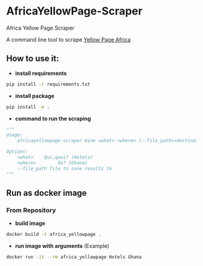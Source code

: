 # AfricaYellowPage-Scraper
Africa Yellow Page Scraper  

A command line tool to scrape [Yellow Page Africa](https://www.yellowpagesofafrica.com) 

## How to use it:
* __install requirements__
```bash
pip install -r requirements.txt
```

* __install package__
```bash
pip install -e .
```

* __command to run the scraping__
```python
"""
Usage:
    africayellowpage-scraper mine <what> <where> [--file_path=<destination_file>]

Options:
    <what>    Qui,quoi? (Hotels)
    <where>        Où? (Ghana)   
    --file_path file to save results to 
"""
```

## Run as docker image

### From Repository
* __build image__
```bash
docker build -t africa_yellowpage .
```

* __run image with arguments__
(Example)
```bash
docker run -it --rm africa_yellowpage Hotels Ghana